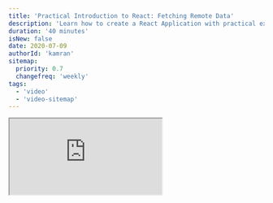 ```yaml
---
title: 'Practical Introduction to React: Fetching Remote Data'
description: 'Learn how to create a React Application with practical example.'
duration: '40 minutes'
isNew: false
date: 2020-07-09
authorId: 'kamran'
sitemap:
  priority: 0.7
  changefreq: 'weekly'
tags:
  - 'video'
  - 'video-sitemap'
---
```


<iframe class="w-full aspect-video mb-5" src="https://www.youtube.com/embed/G2IbP9B_4PU" title="Practical Introduction to React Part 1"></iframe>
